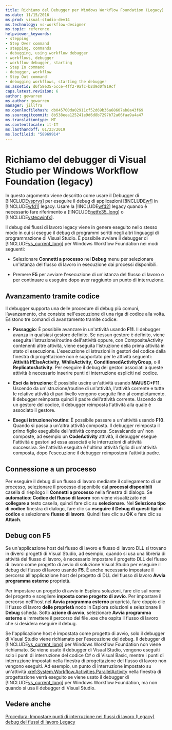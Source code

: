```yaml
---
title: Richiamo del Debugger per Windows Workflow Foundation (Legacy) | Microsoft Docs
ms.date: 11/15/2016
ms.prod: visual-studio-dev14
ms.technology: vs-workflow-designer
ms.topic: reference
helpviewer_keywords:
- stepping
- Step Over command
- stepping, commands
- debugging, using workflow debugger
- workflows, debugger
- workflow debugger, starting
- Step In command
- debugger, workflow
- Step Out command
- debugging workflows, starting the debugger
ms.assetid: d6f58e35-5cce-4ff2-9afc-b2d9d0f819cf
caps.latest.revision: 6
author: gewarren
ms.author: gewarren
manager: jillfra
ms.openlocfilehash: db045700da02911cf52d69b36a68607ab8a43f69
ms.sourcegitcommit: 8b538eea125241e9d6d8b7297b72a66faa9a4a47
ms.translationtype: MT
ms.contentlocale: it-IT
ms.lasthandoff: 01/23/2019
ms.locfileid: "58969914"
---
```

# <a name="invoking-the-visual-studio-debugger-for-windows-workflow-foundation-legacy"></a>Richiamo del debugger di Visual Studio per Windows Workflow Foundation (legacy)
In questo argomento viene descritto come usare il Debugger di [!INCLUDE[vsprvs](../includes/vsprvs-md.md)] per eseguire il debug di applicazioni [!INCLUDE[wf](../includes/wf-md.md)] in [!INCLUDE[wfd1](../includes/wfd1-md.md)] legacy. Usare la [!INCLUDE[wfd2](../includes/wfd2-md.md)] legacy quando è necessario fare riferimento a [!INCLUDE[netfx35_long](../includes/netfx35-long-md.md)] o [!INCLUDE[vstecwinfx](../includes/vstecwinfx-md.md)].

 Il debug dei flussi di lavoro legacy viene in genere eseguito nello stesso modo in cui si esegue il debug di programmi scritti negli altri linguaggi di programmazione di Visual Studio. È possibile avviare il debugger di [!INCLUDE[vs_current_long](../includes/vs-current-long-md.md)] per Windows Workflow Foundation nei modi seguenti:

-   Selezionare **Connetti a processo** nel **Debug** menu per selezionare un'istanza del flusso di lavoro in esecuzione dai processi disponibili.

-   Premere **F5** per avviare l'esecuzione di un'istanza del flusso di lavoro o per continuare a eseguire dopo aver raggiunto un punto di interruzione.

## <a name="stepping-through-code"></a>Avanzamento tramite codice
 Il debugger supporta una delle procedure di debug più comuni, l’avanzamento, che consiste nell'esecuzione di una riga di codice alla volta. Esistono tre comandi di avanzamento tramite codice:

-   **Passaggio**: È possibile avanzare in un'attività usando **F11**. Il debugger avanza in qualsiasi gestore definito. Se nessun gestore è definito, viene eseguita l'istruzione/routine dell'attività oppure, con CompositeActivity contenenti altre attività, viene eseguita l'istruzione della prima attività in stato di esecuzione. L'esecuzione di istruzioni in gestori del codice dalla finestra di progettazione non è supportato per le attività seguenti: **Attività IfElseActivity**, **WhileActivity**, **ConditionedActivityGroup**, o il **ReplicatorActivity**. Per eseguire il debug dei gestori associati a queste attività è necessario inserire punti di interruzione espliciti nel codice.

-   **Esci da istruzione**: È possibile uscire un'attività usando **MAIUSC+F11**. Uscendo da un'istruzione/routine di un'attività, l'attività corrente e tutte le relative attività di pari livello vengono eseguite fino al completamento. Il debugger reimposta quindi il padre dell'attività corrente. Uscendo da un gestore del codice, il debugger reimposta l'attività alla quale è associato il gestore.

-   **Esegui istruzione/routine**: È possibile passare a un'attività usando **F10**. Quando si passa a un'altra attività composta. Il debugger reimposta il primo figlio eseguibile dell'attività composta. Scavalcando un' non composte, ad esempio un **CodeActivity** attività, il debugger esegue l'attività e gestori ad essa associati e le interruzioni di attività successiva. Se l'attività eseguita è l'ultima attività figlio di un'attività composta, dopo l'esecuzione il debugger reimposterà l'attività padre.

## <a name="attaching-to-a-process"></a>Connessione a un processo
 Per eseguire il debug di un flusso di lavoro mediante il collegamento di un processo, selezionare il processo disponibile dal **processi disponibili** casella di riepilogo il **Connetti a processo** nella finestra di dialogo. Se **automatico: Codice del flusso di lavoro** non viene visualizzato nei **collegare a** testo casella, quindi fare clic su **selezionare**. Nel **Seleziona tipo di codice** finestra di dialogo, fare clic su **eseguire il Debug di questi tipi di codice** e selezionare **flusso di lavoro**. Quindi fare clic su **OK** e fare clic su **Attach**.

## <a name="debugging-with-f5"></a>Debug con F5
 Se un'applicazione host del flusso di lavoro e flusso di lavoro DLL si trovano in diversi progetti di Visual Studio, ad esempio, quando si usa una libreria di attività del flusso di lavoro, è necessario impostare il progetto DLL del flusso di lavoro come progetto di avvio di soluzione Visual Studio per eseguire il debug del flusso di lavoro usando **F5**. È anche necessario impostare il percorso all'applicazione host del progetto di DLL del flusso di lavoro **Avvia programma esterno** proprietà.

 Per impostare un progetto di avvio in Esplora soluzioni, fare clic sul nome del progetto e scegliere **imposta come progetto di avvio**. Per impostare il percorso nell'host nel **Avvia programma esterno** proprietà, fare doppio clic il flusso di lavoro **delle proprietà** nodo in Esplora soluzioni e selezionare il **Debug** scheda. Sotto **azione di avvio**, selezionare **Avvia programma esterno** e immettere il percorso del file .exe che ospita il flusso di lavoro che si desidera eseguire il debug.

 Se l'applicazione host è impostata come progetto di avvio, solo il debugger di Visual Studio viene richiamato per l'esecuzione del debug. Il debugger di [!INCLUDE[vs_current_long](../includes/vs-current-long-md.md)] per Windows Workflow Foundation non viene richiamato. Se viene usato il debugger di Visual Studio, vengono eseguiti solo i punti di interruzione del codice C# o di Visual Basic, mentre i punti di interruzione impostati nella finestra di progettazione del flusso di lavoro non vengono eseguiti. Ad esempio, un punto di interruzione impostato su un'attività <xref:System.Workflow.Activities.ParallelActivity> nella finestra di progettazione verrà eseguito se viene usato il debugger di [!INCLUDE[vs_current_long](../includes/vs-current-long-md.md)] per Windows Workflow Foundation, ma non quando si usa il debugger di Visual Studio.

## <a name="see-also"></a>Vedere anche
 [Procedura: Impostare punti di interruzione nei flussi di lavoro (Legacy)](../workflow-designer/how-to-set-breakpoints-in-workflows-legacy.md) [debug dei flussi di lavoro Legacy](../workflow-designer/debugging-legacy-workflows.md)